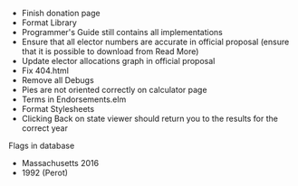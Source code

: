 -   Finish donation page
-   Format Library
-   Programmer's Guide still contains all implementations
-   Ensure that all elector numbers are accurate in official proposal (ensure that it is possible to download from Read More)
-   Update elector allocations graph in official proposal
-   Fix 404.html
-   Remove all Debugs
-   Pies are not oriented correctly on calculator page
-   Terms in Endorsements.elm
-   Format Stylesheets
-   Clicking Back on state viewer should return you to the results for the correct year

Flags in database

-   Massachusetts 2016
-   1992 (Perot)
